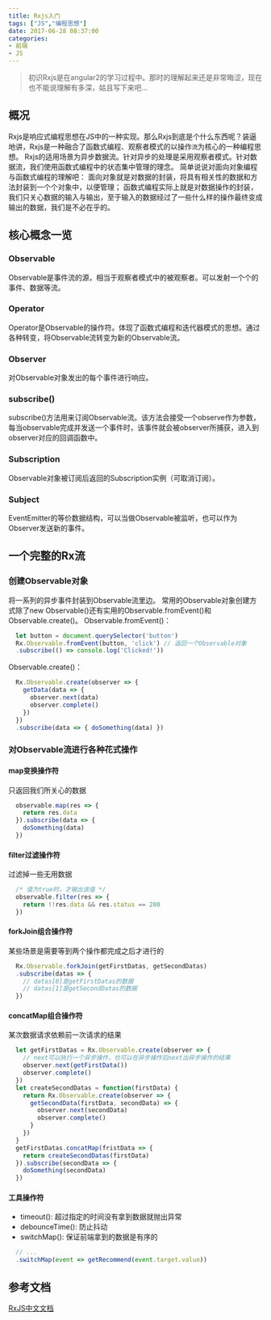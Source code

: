```yaml
---
title: Rxjs入门
tags: ["JS","编程思想"]
date: 2017-06-28 08:37:00
categories:
- 前端
- JS
---
```

> 初识Rxjs是在angular2的学习过程中。那时的理解起来还是非常晦涩，现在也不能说理解有多深，姑且写下来吧...

<!-- more -->
## 概况
Rxjs是响应式编程思想在JS中的一种实现。那么Rxjs到底是个什么东西呢？装逼地讲，Rxjs是一种融合了函数式编程、观察者模式的以操作`流`为核心的一种编程思想。
Rxjs的适用场景为异步数据流。针对异步的处理是采用观察者模式。针对数据流，我们使用函数式编程中的状态集中管理的理念。
简单说说对面向对象编程与函数式编程的理解吧：
面向对象就是对数据的封装，将具有相关性的数据和方法封装到一个个对象中，以便管理；
函数式编程实际上就是对数据操作的封装，我们只关心数据的输入与输出，至于输入的数据经过了一些什么样的操作最终变成输出的数据，我们是不必在乎的。

## 核心概念一览
### Observable
Observable是事件流的源，相当于观察者模式中的被观察者。可以发射一个个的事件、数据等流。
### Operator
Operator是Observable的操作符。体现了函数式编程和迭代器模式的思想。通过各种转变，将Observable流转变为新的Observable流。
### Observer
对Observable对象发出的每个事件进行响应。
### subscribe()
subscribe()方法用来订阅Observable流。该方法会接受一个observe作为参数，每当observable完成并发送一个事件时，该事件就会被observer所捕获，进入到observer对应的回调函数中。
### Subscription
Observable对象被订阅后返回的Subscription实例（可取消订阅）。
### Subject
EventEmitter的等价数据结构，可以当做Observable被监听，也可以作为Observer发送新的事件。

## 一个完整的Rx流
### 创建Observable对象
将一系列的异步事件封装到Observable流里边。
常用的Observable对象创建方式除了new Observable()还有实用的Observable.fromEvent()和Observable.create()。
Observable.fromEvent()：
```js
  let button = document.querySelector('button')
  Rx.Observable.fromEvent(button, 'click') // 返回一个Observable对象
  .subscribe(() => console.log('Clicked!'))
```   

Observable.create()：  
```js
  Rx.Observable.create(observer => {
    getData(data => {
      observer.next(data)
      observer.complete()
    })
  })
  .subscribe(data => { doSomething(data) })
```
### 对Observable流进行各种花式操作
#### map变换操作符
只返回我们所关心的数据
```js
  observable.map(res => {
    return res.data
  }).subscribe(data => {
    doSomething(data)
  })
```
#### filter过滤操作符
过滤掉一些无用数据
```js
  /* 值为true时，才输出该值 */
  observable.filter(res => {
    return !!res.data && res.status == 200
  })
```
#### forkJoin组合操作符
某些场景是需要等到两个操作都完成之后才进行的
```js
  Rx.Observable.forkJoin(getFirstDatas, getSecondDatas)
  .subscribe(datas => {
    // datas[0]是getFirstDatas的数据
    // datas[1]是getSecondDatas的数据
  })
```
#### concatMap组合操作符
某次数据请求依赖前一次请求的结果
```js
  let getFirstDatas = Rx.Observable.create(observer => {
    // next可以执行一个异步操作，也可以在异步操作后next出异步操作的结果
    observer.next(getFirstData())
    observer.complete()
  })
  let createSecondDatas = function(firstData) {
    return Rx.Observable.create(observer => {
      getSecondData(firstData, secondData) => {
        observer.next(secondData)
        observer.complete()
      }
    })
  }
  getFirstDatas.concatMap(fristData => {
    return createSecondDatas(firstData)
  }).subscribe(secondData => {
    doSomething(secondData)
  })
```
#### 工具操作符
- timeout(): 超过指定的时间没有拿到数据就抛出异常
- debounceTime(): 防止抖动
- switchMap(): 保证前端拿到的数据是有序的
```js
  // ...
  .switchMap(event => getRecommend(event.target.value))
```

## 参考文档
[RxJS中文文档](http://cn.rx.js.org/)
